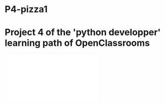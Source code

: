# P4-pizza1
# Project 4 of the 'python developper' learning path of OpenClassrooms

![](OC+Pizza+-+description+de+notre+besoin.pdf)
